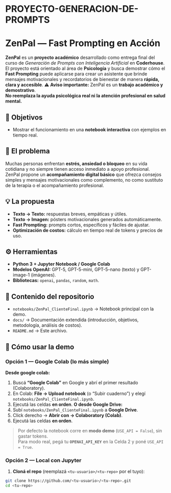 # PROYECTO-GENERACION-DE-PROMPTS
# ZenPal — Fast Prompting en Acción
**ZenPal** es un **proyecto académico** desarrollado como entrega final del curso de *Generación de Prompts con Inteligencia Artificial* en **Coderhouse**.  
El proyecto está orientado al área de **Psicología** y busca demostrar cómo el **Fast Prompting** puede aplicarse para crear un asistente que brinde mensajes motivacionales y recordatorios de bienestar de manera **rápida, clara y accesible**.
⚠️ **Aviso importante:** ZenPal es un **trabajo académico y demostrativo**.  
**No reemplaza la ayuda psicológica real ni la atención profesional en salud mental.**
## 🎯 Objetivos  
- Mostrar el funcionamiento en una **notebook interactiva** con ejemplos en tiempo real.  
## 📝 El problema
Muchas personas enfrentan **estrés, ansiedad o bloqueo** en su vida cotidiana y no siempre tienen acceso inmediato a apoyo profesional.  
ZenPal propone un **acompañamiento digital básico** que ofrezca consejos simples y mensajes motivacionales como complemento, no como sustituto de la terapia o el acompañamiento profesional.
## 💡 La propuesta
- **Texto → Texto:** respuestas breves, empáticas y útiles.  
- **Texto → Imagen:** pósters motivacionales generados automáticamente.  
- **Fast Prompting:** prompts cortos, específicos y fáciles de ajustar.  
- **Optimización de costos:** cálculo en tiempo real de tokens y precios de uso.
## ⚙️ Herramientas
- **Python 3 + Jupyter Notebook / Google Colab**  
- **Modelos OpenAI:** GPT-5, GPT-5-mini, GPT-5-nano (texto) y GPT-image-1 (imágenes).  
- **Bibliotecas:** `openai`, `pandas`, `random`, `math`.  
## 📂 Contenido del repositorio
- `notebooks/ZenPal_ClienteFinal.ipynb` → Notebook principal con la demo.  
- `docs/` → Documentación extendida (introducción, objetivos, metodología, análisis de costos).   
- `README.md` → Este archivo.
## 🚀 Cómo usar la demo
### Opción 1 — Google Colab (lo más simple)
**Desde google colab:**
1. Buscá **“Google Colab”** en Google y abrí el primer resultado (Colaboratory).
2. En Colab: **File → Upload notebook** (o “Subir cuaderno”) y elegí `notebooks/ZenPal_ClienteFinal.ipynb`.
3. Ejecutá las celdas **en orden**.
**O desde Google Drive:**
1. Subí `notebooks/ZenPal_ClienteFinal.ipynb` a **Google Drive**.
2. Click derecho → **Abrir con → Colaboratory (Colab)**.
3. Ejecutá las celdas **en orden**.
> Por defecto la notebook corre en **modo demo** (`USE_API = False`), sin gastar tokens.  
> Para modo real, pegá tu **`OPENAI_API_KEY`** en la Celda 2 y poné `USE_API = True`.
### Opción 2 — Local con Jupyter
1) **Cloná el repo** (reemplazá `<tu-usuario>/<tu-repo>` por el tuyo):
```bash
git clone https://github.com/<tu-usuario>/<tu-repo>.git
cd <tu-repo>

